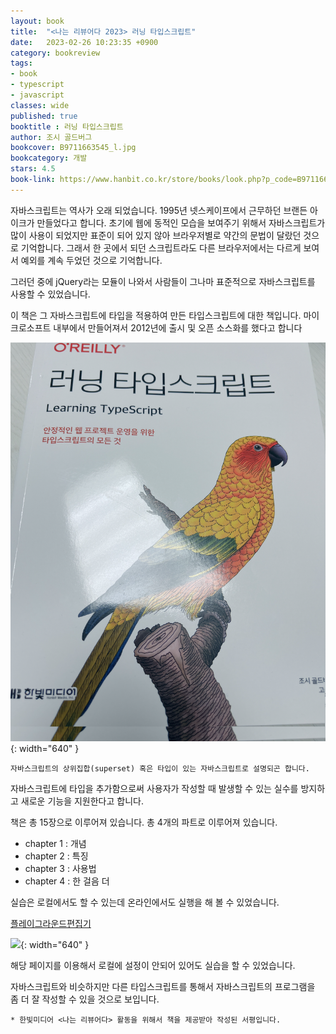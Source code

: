```yaml
---
layout: book
title:  "<나는 리뷰어다 2023> 러닝 타입스크립트"
date:   2023-02-26 10:23:35 +0900
category: bookreview
tags:
- book
- typescript
- javascript
classes: wide
published: true
booktitle : 러닝 타입스크립트
author: 조시 골드버그
bookcover: B9711663545_l.jpg
bookcategory: 개발
stars: 4.5
book-link: https://www.hanbit.co.kr/store/books/look.php?p_code=B9711663545
---
```


자바스크립트는 역사가 오래 되었습니다. 1995년 넷스케이프에서 근무하던 브랜든 아이크가 만들었다고 합니다. 
초기에 웹에 동적인 모습을 보여주기 위해서 자바스크립트가 많이 사용이 되었지만 표준이 되어 있지 않아 브라우저별로 약간의 문법이 달랐던 것으로 기억합니다. 
그래서 한 곳에서 되던 스크립트라도 다른 브라우저에서는 다르게 보여서 예외를 계속 두었던 것으로 기억합니다.

그러던 중에 jQuery라는 모듈이 나와서 사람들이 그나마 표준적으로 자바스크립트를 사용할 수 있었습니다. 

이 책은 그 자바스크립트에 타입을 적용하여 만든 타입스크립트에 대한 책입니다. 마이크로소프트 내부에서 만들어져서 2012년에 출시 및 오픈 소스화를 했다고 합니다

![](/images/reviewer_202301.PNG){: width="640" }


```자바스크립트의 상위집합(superset) 혹은 타입이 있는 자바스크립트로 설명되곤 합니다.```

자바스크립트에 타입을 추가함으로써 사용자가 작성할 때 발생할 수 있는 실수를 방지하고 새로운 기능을 지원한다고 합니다.

책은 총 15장으로 이루어져 있습니다. 총 4개의 파트로 이루어져 있습니다.

- chapter 1 : 개념
- chapter 2 : 특징
- chapter 3 : 사용법
- chapter 4 : 한 걸음 더

실습은 로컬에서도 할 수 있는데 온라인에서도 실행을 해 볼 수 있었습니다.

[플레이그라운드편집기](https://www.typescriptlang.org/play)

![](/images/reviewer_202302.PNG){: width="640" }

해당 페이지를 이용해서 로컬에 설정이 안되어 있어도 실습을 할 수 있었습니다.

자바스크립트와 비슷하지만 다른 타입스크립트를 통해서 자바스크립트의 프로그램을 좀 더 잘 작성할 수 있을 것으로 보입니다.



```* 한빛미디어 <나는 리뷰어다> 활동을 위해서 책을 제공받아 작성된 서평입니다.```

